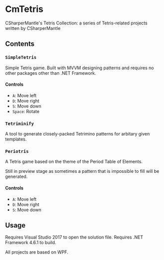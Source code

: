 # CmTetris

CSharperMantle's Tetris Collection: a series of Tetris-related projects written by CSharperMantle

## Contents

### `SimpleTetris`
Simple Tetris game. Built with MVVM designing patterns and requires no other packages other than .NET Framework.

#### Controls
* `A`: Move left
* `D`: Move right
* `S`: Move down
* `Space`: Rotate

### `Tetriminify`
A tool to generate closely-packed Tetrimino patterns for arbitary given templates.

### `Periotris`
A Tetris game based on the theme of the Period Table of Elements.

Still in preview stage as sometimes a pattern that is impossible to fill will be generated.

#### Controls
* `A`: Move left
* `D`: Move right
* `S`: Move down

## Usage
Requires Visual Studio 2017 to open the solution file. Requires .NET Framework 4.6.1 to build.

All projects are based on WPF.
